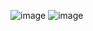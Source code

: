 ![image](https://github.com/deev1207/pokedex/assets/100467754/fc302b09-aec4-412f-a2a5-d7ca0c829c2b)
![image](https://github.com/deev1207/pokedex/assets/100467754/0e5ad245-bfc5-4f20-aa7f-23531823b454)
